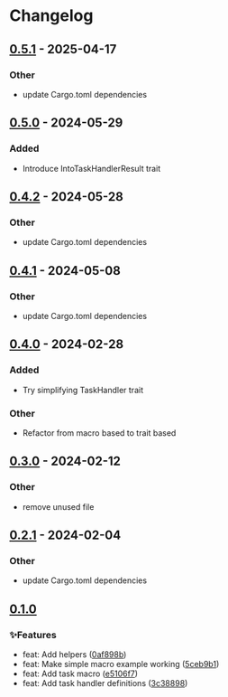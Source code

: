 # Changelog

## [0.5.1](https://github.com/leo91000/graphile_worker_rs/compare/graphile_worker_task_handler-v0.5.0...graphile_worker_task_handler-v0.5.1) - 2025-04-17

### Other

- update Cargo.toml dependencies

## [0.5.0](https://github.com/leo91000/graphile_worker_rs/compare/graphile_worker_task_handler-v0.4.2...graphile_worker_task_handler-v0.5.0) - 2024-05-29

### Added
- Introduce IntoTaskHandlerResult trait

## [0.4.2](https://github.com/leo91000/graphile_worker_rs/compare/graphile_worker_task_handler-v0.4.1...graphile_worker_task_handler-v0.4.2) - 2024-05-28

### Other
- update Cargo.toml dependencies

## [0.4.1](https://github.com/leo91000/graphile_worker_rs/compare/graphile_worker_task_handler-v0.4.0...graphile_worker_task_handler-v0.4.1) - 2024-05-08

### Other
- update Cargo.toml dependencies

## [0.4.0](https://github.com/leo91000/graphile_worker_rs/compare/graphile_worker_task_handler-v0.3.0...graphile_worker_task_handler-v0.4.0) - 2024-02-28

### Added
- Try simplifying TaskHandler trait

### Other
- Refactor from macro based to trait based

## [0.3.0](https://github.com/leo91000/graphile_worker_rs/compare/graphile_worker_task_handler-v0.2.1...graphile_worker_task_handler-v0.3.0) - 2024-02-12

### Other
- remove unused file

## [0.2.1](https://github.com/leo91000/graphile_worker_rs/compare/graphile_worker_task_handler-v0.2.0...graphile_worker_task_handler-v0.2.1) - 2024-02-04

### Other
- update Cargo.toml dependencies

## [0.1.0](https://github.com/leo91000/archimedes/releases/tag/archimedes_task_handler@0.1.0)


### ✨Features

* feat: Add helpers ([0af898b](https://github.com/leo91000/archimedes/commit/0af898b))
* feat: Make simple macro example working ([5ceb9b1](https://github.com/leo91000/archimedes/commit/5ceb9b1))
* feat: Add task macro ([e5106f7](https://github.com/leo91000/archimedes/commit/e5106f7))
* feat: Add task handler definitions ([3c38898](https://github.com/leo91000/archimedes/commit/3c38898))



